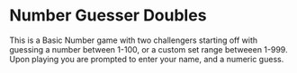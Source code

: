 # Number Guesser Doubles

This is a Basic Number game with two challengers starting off with guessing a number between 1-100, or a custom set range betweeen 1-999. Upon playing you are prompted to enter your name, and a numeric guess.  

